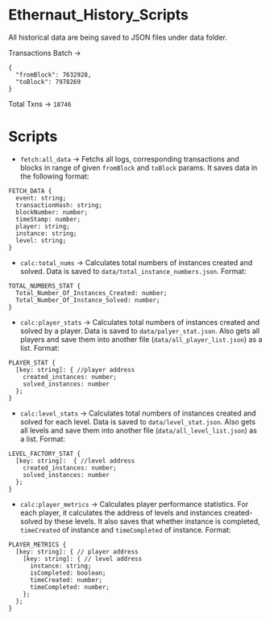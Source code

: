 # Ethernaut_History_Scripts

All historical data are being saved to JSON files under data folder.

Transactions Batch -> 
```
{
  "fromBlock": 7632928,
  "toBlock": 7978269
}
```

Total Txns -> `18746`

# Scripts
- `fetch:all_data` -> Fetchs all logs, corresponding transactions and blocks in range of given `fromBlock` and `toBlock` params. It saves data in the following format:
  
```
FETCH_DATA {
  event: string;
  transactionHash: string;
  blockNumber: number;
  timeStamp: number;
  player: string;
  instance: string;
  level: string;
}
```
- `calc:total_nums` -> Calculates total numbers of instances created and solved. Data is saved to `data/total_instance_numbers.json`. Format:
```
TOTAL_NUMBERS_STAT {
  Total_Number_Of_Instances_Created: number;
  Total_Number_Of_Instance_Solved: number;
}
```

- `calc:player_stats` -> Calculates total numbers of instances created and solved by a player. Data is saved to `data/palyer_stat.json`. Also gets all players and save them into another file (`data/all_player_list.json`) as a list. Format:

```
PLAYER_STAT {
  [key: string]: { //player address
    created_instances: number; 
    solved_instances: number 
  };
}
```

- `calc:level_stats` -> Calculates total numbers of instances created and solved for each level. Data is saved to `data/level_stat.json`. Also gets all levels and save them into another file (`data/all_level_list.json`) as a list. Format:

```
LEVEL_FACTORY_STAT {
  [key: string]:  { //level address
    created_instances: number; 
    solved_instances: number 
  };
}
```

- `calc:player_metrics` -> Calculates player performance statistics. For each player, it calculates the address of levels and instances created-solved by these levels. It also saves that whether instance is completed, `timeCreated` of instance and `timeCompleted` of instance. Format:

```
PLAYER_METRICS {
  [key: string]: { // player address
    [key: string]: { // level address
      instance: string;
      isCompleted: boolean;
      timeCreated: number;
      timeCompleted: number;
    };
  };
}
```

